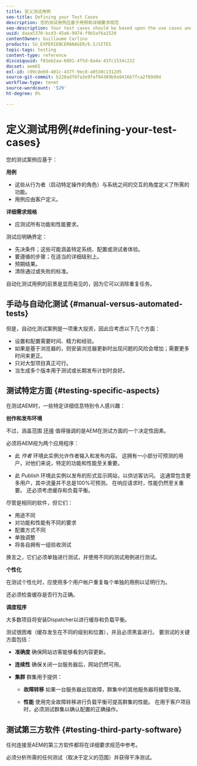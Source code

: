 ```yaml
---
title: 定义测试用例
seo-title: Defining your Test Cases
description: 您的测试用例应基于用例和详细要求规范
seo-description: Your test cases should be based upon the use cases and the detailed requirements specification
uuid: daaa5370-bcd3-45a6-9974-f9b5af6a1529
contentOwner: Guillaume Carlino
products: SG_EXPERIENCEMANAGER/6.5/SITES
topic-tags: testing
content-type: reference
discoiquuid: f01eb2aa-6891-4f5d-8a4a-43fc1534c222
docset: aem65
exl-id: c09cde0d-401c-437f-9ec8-a0530c1312d5
source-git-commit: b220adf6fa3e9faf94389b9a9416b7fca2f89d9d
workflow-type: tm+mt
source-wordcount: '529'
ht-degree: 0%

---
```


# 定义测试用例{#defining-your-test-cases}

您的测试案例应基于：

**用例**

* 这些从行为者（启动特定操作的角色）与系统之间的交互的角度定义了所需的功能。
* 用例应由客户定义。

**详细需求规格**

* 应测试所有功能和性能要求。

测试应明确界定：

* 先决条件；这些可能涵盖特定系统、配置或测试者体验。
* 要遵循的步骤；在适当的详细级别上。
* 预期结果。
* 清除通过或失败的标准。

自动化测试用例的前景是显而易见的，因为它可以消除重复任务。

## 手动与自动化测试 {#manual-versus-automated-tests}

但是，自动化测试案例是一项重大投资，因此应考虑以下几个方面：

* 设置和配置需要时间、精力和经验。
* 如果是基于浏览器的，则安装浏览器更新时出现问题的风险会增加；需要更多时间来更正。
* 只对大型项目真正可行。
* 当生成多个版本用于测试或长期发布计划时良好。

## 测试特定方面 {#testing-specific-aspects}

在测试AEM时，一些特定详细信息特别令人感兴趣：

**创作和发布环境**

不过，涵盖范围 [环境](/help/sites-developing/the-basics.md#environments) 值得强调的是AEM在测试方面的一个决定性因素。

必须将AEM视为两个应用程序：

* 此 *作者* 环境此实例允许作者输入和发布内容。
这拥有一小部分可预测的用户，对他们来说，特定的功能和性能至关重要。

* 此 *Publish* 环境此实例以发布的形式显示网站，以供访客访问。
这通常包含更多用户，其中流量并不总是100%可预测。 在响应请求时，性能仍然至关重要。 还必须考虑缓存和负载平衡。

尽管是相同的软件，但它们：

* 用途不同
* 对功能和性能有不同的要求
* 配置方式不同
* 单独调整
* 将各自拥有一组验收测试

换言之，它们必须单独进行测试，并使用不同的测试用例进行测试。

**个性化**

在测试个性化时，应使用多个用户帐户重复每个单独的用例以证明行为。

还必须检查缓存是否行为正确。

**调度程序**

大多数项目将安装Dispatcher以进行缓存和负载平衡。

测试很困难（缓存发生在不同的级别和位置），并且必须黑盒进行。 要测试的关键方面包括：

* **准确度**
确保网站访客能够看到内容更新。

* **连续性**
确保关闭一台服务器后，网站仍然可用。

* **集群**
群集用于提供：

   * **故障转移**
如果一台服务器出现故障，群集中的其他服务器将接管处理。

   * **性能**
使用完全故障转移进行负载平衡可提高群集的性能。
在用于客户项目时，必须测试群集以确认配置的正确操作。

## 测试第三方软件 {#testing-third-party-software}

任何连接至AEM的第三方软件都将在详细要求规范中参考。

必须分析所需的任何测试（取决于定义的范围）并获得干净测试。
